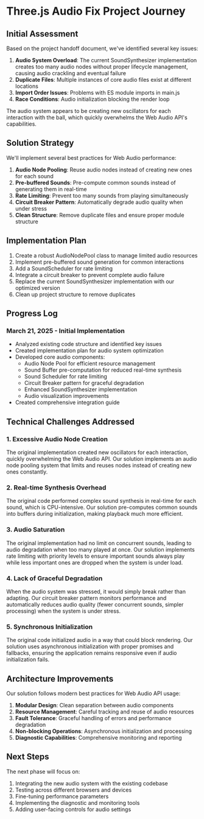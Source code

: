 # Three.js Audio Fix Project Journey

## Initial Assessment

Based on the project handoff document, we've identified several key issues:

1. **Audio System Overload**: The current SoundSynthesizer implementation creates too many audio nodes without proper lifecycle management, causing audio crackling and eventual failure
2. **Duplicate Files**: Multiple instances of core audio files exist at different locations
3. **Import Order Issues**: Problems with ES module imports in main.js
4. **Race Conditions**: Audio initialization blocking the render loop

The audio system appears to be creating new oscillators for each interaction with the ball, which quickly overwhelms the Web Audio API's capabilities.

## Solution Strategy

We'll implement several best practices for Web Audio performance:

1. **Audio Node Pooling**: Reuse audio nodes instead of creating new ones for each sound
2. **Pre-buffered Sounds**: Pre-compute common sounds instead of generating them in real-time
3. **Rate Limiting**: Prevent too many sounds from playing simultaneously
4. **Circuit Breaker Pattern**: Automatically degrade audio quality when under stress
5. **Clean Structure**: Remove duplicate files and ensure proper module structure

## Implementation Plan

1. Create a robust AudioNodePool class to manage limited audio resources
2. Implement pre-buffered sound generation for common interactions
3. Add a SoundScheduler for rate limiting
4. Integrate a circuit breaker to prevent complete audio failure
5. Replace the current SoundSynthesizer implementation with our optimized version
6. Clean up project structure to remove duplicates

## Progress Log

### March 21, 2025 - Initial Implementation

- Analyzed existing code structure and identified key issues
- Created implementation plan for audio system optimization
- Developed core audio components:
  - Audio Node Pool for efficient resource management
  - Sound Buffer pre-computation for reduced real-time synthesis
  - Sound Scheduler for rate limiting
  - Circuit Breaker pattern for graceful degradation
  - Enhanced SoundSynthesizer implementation
  - Audio visualization improvements
- Created comprehensive integration guide

## Technical Challenges Addressed

### 1. Excessive Audio Node Creation

The original implementation created new oscillators for each interaction, quickly overwhelming the Web Audio API. Our solution implements an audio node pooling system that limits and reuses nodes instead of creating new ones constantly.

### 2. Real-time Synthesis Overhead

The original code performed complex sound synthesis in real-time for each sound, which is CPU-intensive. Our solution pre-computes common sounds into buffers during initialization, making playback much more efficient.

### 3. Audio Saturation

The original implementation had no limit on concurrent sounds, leading to audio degradation when too many played at once. Our solution implements rate limiting with priority levels to ensure important sounds always play while less important ones are dropped when the system is under load.

### 4. Lack of Graceful Degradation

When the audio system was stressed, it would simply break rather than adapting. Our circuit breaker pattern monitors performance and automatically reduces audio quality (fewer concurrent sounds, simpler processing) when the system is under stress.

### 5. Synchronous Initialization

The original code initialized audio in a way that could block rendering. Our solution uses asynchronous initialization with proper promises and fallbacks, ensuring the application remains responsive even if audio initialization fails.

## Architecture Improvements

Our solution follows modern best practices for Web Audio API usage:

1. **Modular Design**: Clean separation between audio components
2. **Resource Management**: Careful tracking and reuse of audio resources
3. **Fault Tolerance**: Graceful handling of errors and performance degradation
4. **Non-blocking Operations**: Asynchronous initialization and processing
5. **Diagnostic Capabilities**: Comprehensive monitoring and reporting

## Next Steps

The next phase will focus on:

1. Integrating the new audio system with the existing codebase
2. Testing across different browsers and devices
3. Fine-tuning performance parameters
4. Implementing the diagnostic and monitoring tools
5. Adding user-facing controls for audio settings